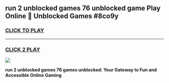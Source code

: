 
## run 2 unblocked games 76 unblocked game Play Online 👋 Unblocked Games #8co9y
<h3>
<a href="https://premium.freeplayer.one?title=run_2_unblocked_games_76&ref=21F">CLICK TO PLAY</a></h3>
<hr>

<h3>
<a href="https://premium.freeplayer.one?title=run_2_unblocked_games_76&ref=21F">CLICK 2 PLAY</a>
  
</h3>

<a href="https://premium.freeplayer.one?title=run_2_unblocked_games_76&ref=21F/"><img src="https://clearcache.store/games.png"></a>


**run 2 unblocked games 76 games unblocked: Your Gateway to Fun and Accessible Online Gaming**
